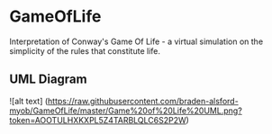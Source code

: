 # GameOfLife
Interpretation of Conway's Game Of Life - a virtual simulation on the simplicity of the rules that constitute life. 

## UML Diagram
![alt text] (https://raw.githubusercontent.com/braden-alsford-myob/GameOfLife/master/Game%20of%20Life%20UML.png?token=AOOTULHXKXPL5Z4TARBLQLC6S2P2W)
